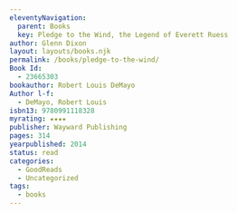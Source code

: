 ```yaml
---
eleventyNavigation:
  parent: Books
  key: Pledge to the Wind, the Legend of Everett Ruess
author: Glenn Dixon
layout: layouts/books.njk
permalink: /books/pledge-to-the-wind/
Book Id:
  - 23665303
bookauthor: Robert Louis DeMayo
Author l-f:
  - DeMayo, Robert Louis
isbn13: 9780991118328
myrating: ★★★★
publisher: Wayward Publishing
pages: 314
yearpublished: 2014
status: read
categories:
  - GoodReads
  - Uncategorized
tags:
  - books
---
```

